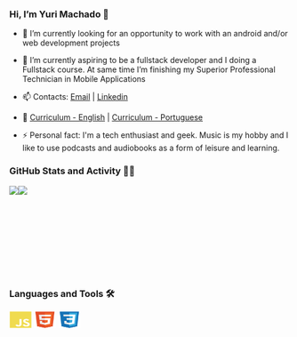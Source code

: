### Hi, I’m Yuri Machado 👋

- 🔭 I’m currently looking for an opportunity to work with an android and/or web development projects

- 🌱 I’m currently aspiring to be a fullstack developer and I doing a Fullstack course. At same time I’m finishing my Superior Professional Technician in Mobile Applications

- 📫 Contacts: [Email](machadoyurikt@gmail.com) | [Linkedin](https://www.linkedin.com/in/yuri-machado-7a71451a2/)

- 📖 [Curriculum - English](https://pdfhost.io/v/5rQjVU70u_Currculo_Junior_Developer_Ingls) | [Curriculum - Portuguese](https://pdfhost.io/v/XoeA2d.vs_Currculo_Junior_Developer_Portugus)

- ⚡ Personal fact: I'm a tech enthusiast and geek. Music is my hobby and I like to use podcasts and audiobooks as a form of leisure and learning.

### GitHub Stats and Activity 🕵️‍♂️
<div style="display: flex">
  <img height="160em" src="https://github-readme-stats.vercel.app/api?username=macyuri94&&show_icons=true&title_color=58a6ff&icon_color=58a6ff&text_color=ffffff&bg_color=0d1117">
  <img height="160em" src="https://github-readme-stats.vercel.app/api/top-langs/?line_height=20&title_color=58a6ff&icon_color=58a6ff&text_color=ffffff&bg_color=0d1117&username=macyuri94&layout=compact">
</div>

### Languages and Tools 🛠️
<div style="display: inline_block">
  <img align="center" alt="macyuri94-Js" height="30" width="40" src="https://raw.githubusercontent.com/devicons/devicon/master/icons/javascript/javascript-plain.svg">
  <img align="center" alt="macyuri94-HTML" height="30" width="40" src="https://raw.githubusercontent.com/devicons/devicon/master/icons/html5/html5-original.svg">
  <img align="center" alt="macyuri94-CSS" height="30" width="40" src="https://raw.githubusercontent.com/devicons/devicon/master/icons/css3/css3-original.svg">
</div>
